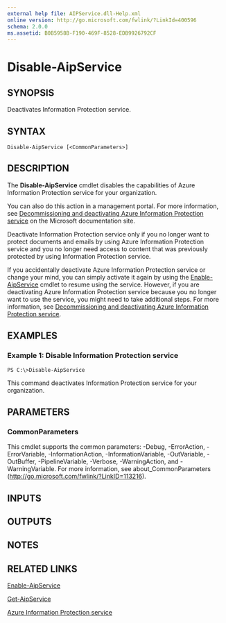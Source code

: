 ```yaml
---
external help file: AIPService.dll-Help.xml
online version: http://go.microsoft.com/fwlink/?LinkId=400596
schema: 2.0.0
ms.assetid: B0B5958B-F190-469F-8528-EDB9926792CF
---
```


# Disable-AipService

## SYNOPSIS
Deactivates Information Protection service.

## SYNTAX

```
Disable-AipService [<CommonParameters>]
```

## DESCRIPTION
The **Disable-AipService** cmdlet disables the capabilities of Azure Information Protection service for your organization.

You can also do this action in a management portal. For more information, see [Decommissioning and deactivating Azure Information Protection service](https://docs.microsoft.com/rights-management/deploy-use/decommission-deactivate) on the Microsoft documentation site. 

Deactivate Information Protection service only if you no longer want to protect documents and emails by using Azure Information Protection service  and you no longer need access to content that was previously protected by using Information Protection service.

If you accidentally deactivate Azure Information Protection service or change your mind, you can simply activate it again by using the [Enable-AipService](./Enable-AipService.md) cmdlet to resume using the service. However, if you are deactivating Azure Information Protection service because you no longer want to use the service, you might need to take additional steps. For more information, see [Decommissioning and deactivating Azure Information Protection service](https://docs.microsoft.com/rights-management/deploy-use/decommission-deactivate).

## EXAMPLES

### Example 1: Disable Information Protection service
```
PS C:\>Disable-AipService
```

This command deactivates Information Protection service for your organization.

## PARAMETERS

### CommonParameters
This cmdlet supports the common parameters: -Debug, -ErrorAction, -ErrorVariable, -InformationAction, -InformationVariable, -OutVariable, -OutBuffer, -PipelineVariable, -Verbose, -WarningAction, and -WarningVariable. For more information, see about_CommonParameters (http://go.microsoft.com/fwlink/?LinkID=113216).

## INPUTS

## OUTPUTS

## NOTES

## RELATED LINKS

[Enable-AipService](./Enable-AipService.md)

[Get-AipService](./Get-AipService.md)

[Azure Information Protection service](https://docs.microsoft.com/rights-management/deploy-use/decommission-deactivate)

